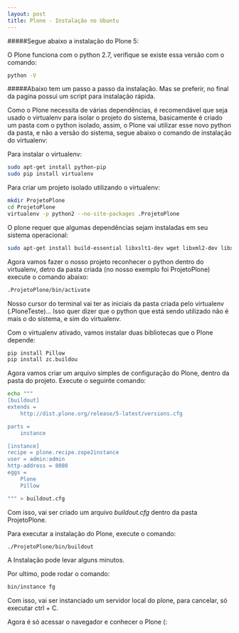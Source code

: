 ```yaml
---
layout: post
title: Plone - Instalação no Ubuntu
---
```


#####Segue abaixo a instalação do Plone 5:

O Plone funciona com o python 2.7, verifique se existe essa versão com o comando:

```sh
python -V
```

#####Abaixo tem um passo a passo da instalação. Mas se preferir, no final da pagina possui um script para instalação rápida.

Como o Plone necessita de várias dependências, é recomendável que seja usado o virtualenv para isolar o projeto do sistema, 
basicamente é criado um pasta com o python isolado, assim, o Plone vai utilizar esse novo python da pasta, e não a versão do 
sistema, segue abaixo o comando de instalação do virtualenv:

Para instalar o virtualenv:

```sh
sudo apt-get install python-pip
sudo pip install virtualenv
```

Para criar um projeto isolado utilizando o virtualenv:

```sh
mkdir ProjetoPlone
cd ProjetoPlone
virtualenv -p python2 --no-site-packages .ProjetoPlone
```

O plone requer que algumas dependências sejam instaladas em seu sistema operacional:

```sh
sudo apt-get install build-essential libxslt1-dev wget libxml2-dev libxml2-utils zlib1g-dev libjpeg-dev libfreetype6-dev poppler-utils wv python2.7-dev python-setuptools
```

Agora vamos fazer o nosso projeto reconhecer o python dentro do virtualenv, detro da pasta criada 
(no nosso exemplo foi ProjetoPlone) execute o comando abaixo:

```sh
.ProjetoPlone/bin/activate
```

Nosso cursor do terminal vai ter as iniciais da pasta criada pelo virtualenv (.PloneTeste)… 
Isso quer dizer que o python que está sendo utilizado não é mais o do sistema, e sim do virtualenv.

Com o virtualenv ativado, vamos instalar duas bibliotecas que o Plone depende:

```sh
pip install Pillow
pip install zc.buildou
```

Agora vamos criar um arquivo simples de configuração do Plone, dentro da pasta do projeto. Execute o seguinte comando:

```sh
echo """
[buildout]
extends =
    http://dist.plone.org/release/5-latest/versions.cfg

parts =
    instance

[instance]
recipe = plone.recipe.zope2instance
user = admin:admin
http-address = 8080
eggs =
    Plone
    Pillow

""" > buildout.cfg
```

Com isso, vai ser criado um arquivo _buildout.cfg_ dentro da pasta ProjetoPlone.

Para executar a instalação do Plone, execute o comando:

```sh
./ProjetoPlone/bin/buildout
```

A Instalação pode levar alguns minutos.

Por ultimo, pode rodar o comando:

```sh
bin/instance fg
```

Com isso, vai ser instanciado um servidor local do plone, para cancelar, só executar ctrl + C.


Agora é só acessar o navegador e conhecer o Plone (:

